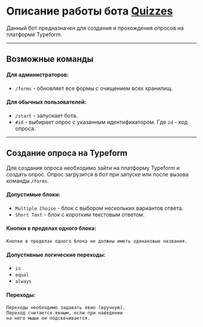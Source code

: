 # Описание работы бота [Quizzes](https://t.me/messagestestbot)
 
Данный бот предназначен для создания и прохождения опросов на платформе Typeform.  
 
___

## Возможные команды 
 
#### Для администраторов: 
 
-  `/forms`  - обновляет все формы с очищением всех хранилищ. 
 
#### Для обычных пользователей: 
 
-  `/start`  - запускает бота. 
-  `#id`  - выбирает опрос с указанным идентификатором. Где `id` - код опроса.
 
___
 
## Создание опроса на Typeform 
 
Для создания опроса необходимо зайти на платформу Typeform и создать опрос.  Опрос загрузится в бот при запуске или после вызова команды `/forms`.
 
#### Допустимые блоки: 
 
-  `Multiple Choise`  - блок с выбором нескольких вариантов ответа. 
-  `Short Text`  - блок с коротким текстовым ответом. 
 
#### Кнопки в пределах одного блока:

    Кнопки в пределах одного блока не должны иметь одинаковые названия.

#### Допустивные логические переходы:
 
-  `is`  
-  `equal`  
-  `always`  
 
#### Переходы:
 
    Переходы необходимо задавать явно (вручную). 
    Переход считается явным, если при наведении 
    на него мыши он подсвечивается.  
